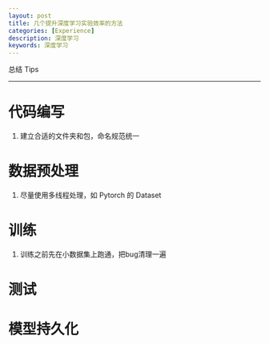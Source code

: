 ```yaml
---
layout: post
title: 几个提升深度学习实验效率的方法
categories: [Experience]
description: 深度学习
keywords: 深度学习
---
```


总结 Tips

---
# 代码编写
1. 建立合适的文件夹和包，命名规范统一


# 数据预处理
1. 尽量使用多线程处理，如 Pytorch 的 Dataset



# 训练
1. 训练之前先在小数据集上跑通，把bug清理一遍


# 测试


# 模型持久化









